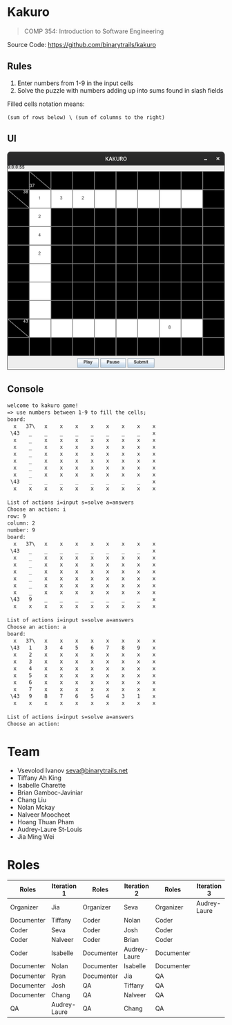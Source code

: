 # Kakuro

> COMP 354: Introduction to Software Engineering

Source Code: https://github.com/binarytrails/kakuro

## Rules

1. Enter numbers from 1-9 in the input cells
2. Solve the puzzle with numbers adding up into sums found in slash fields

Filled cells notation means:

    (sum of rows below) \ (sum of columns to the right)

## UI

![iteration1-ui](resources/images/iteration1-ui.png)

## Console

    welcome to kakuro game!
    => use numbers between 1-9 to fill the cells;
    board:
      x   37\   x    x    x    x    x    x    x    x  
     \43   _    _    _    _    _    _    _    _    x  
      x    _    x    x    x    x    x    x    x    x  
      x    _    x    x    x    x    x    x    x    x  
      x    _    x    x    x    x    x    x    x    x  
      x    _    x    x    x    x    x    x    x    x  
      x    _    x    x    x    x    x    x    x    x  
      x    _    x    x    x    x    x    x    x    x  
     \43   _    _    _    _    _    _    _    _    x  
      x    x    x    x    x    x    x    x    x    x  

    List of actions i=input s=solve a=answers
    Choose an action: i
    row: 9
    column: 2
    number: 9
    board:
      x   37\   x    x    x    x    x    x    x    x  
     \43   _    _    _    _    _    _    _    _    x  
      x    _    x    x    x    x    x    x    x    x  
      x    _    x    x    x    x    x    x    x    x  
      x    _    x    x    x    x    x    x    x    x  
      x    _    x    x    x    x    x    x    x    x  
      x    _    x    x    x    x    x    x    x    x  
      x    _    x    x    x    x    x    x    x    x  
     \43   9    _    _    _    _    _    _    _    x  
      x    x    x    x    x    x    x    x    x    x  

    List of actions i=input s=solve a=answers
    Choose an action: a
    board:
      x   37\   x    x    x    x    x    x    x    x  
     \43   1    3    4    5    6    7    8    9    x  
      x    2    x    x    x    x    x    x    x    x  
      x    3    x    x    x    x    x    x    x    x  
      x    4    x    x    x    x    x    x    x    x  
      x    5    x    x    x    x    x    x    x    x  
      x    6    x    x    x    x    x    x    x    x  
      x    7    x    x    x    x    x    x    x    x  
     \43   9    8    7    6    5    4    3    1    x  
      x    x    x    x    x    x    x    x    x    x  

    List of actions i=input s=solve a=answers
    Choose an action: 

# Team

- Vsevolod Ivanov seva@binarytrails.net
- Tiffany Ah King
- Isabelle Charette
- Brian Gamboc-Javiniar
- Chang Liu
- Nolan Mckay
- Nalveer Moocheet
- Hoang Thuan Pham
- Audrey-Laure St-Louis
- Jia Ming Wei

# Roles

Roles | Iteration 1 | Roles | Iteration 2 | Roles | Iteration 3
--- | --- | --- |  --- | --- | ---
Organizer | Jia | Organizer | Seva | Organizer | Audrey-Laure
Documenter | Tiffany | Coder | Nolan | Coder | 
Coder | Seva | Coder | Josh | Coder | 
Coder | Nalveer | Coder | Brian | Coder | 
Coder | Isabelle | Documenter | Audrey-Laure | Documenter | 
Documenter | Nolan | Documenter | Isabelle | Documenter | 
Documenter | Ryan | Documenter | Jia | QA | 
Documenter | Josh | QA | Tiffany | QA | 
Documenter | Chang | QA | Nalveer | QA | 
QA | Audrey-Laure | QA | Chang | QA | 
